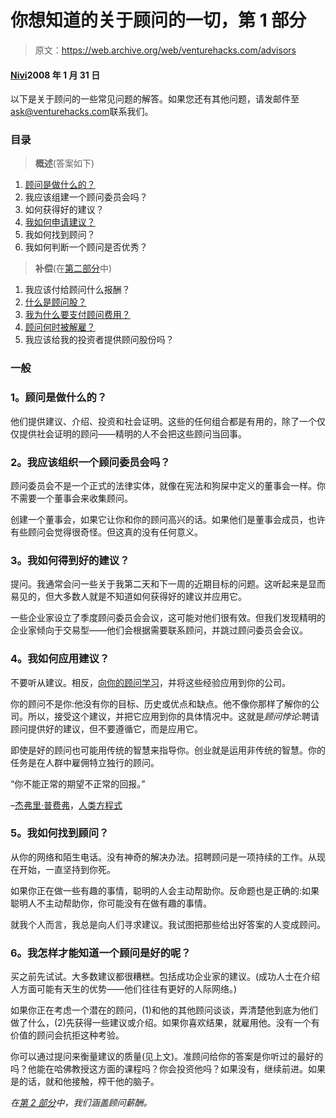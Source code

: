 # 你想知道的关于顾问的一切，第 1 部分

> 原文：<https://web.archive.org/web/venturehacks.com/advisors>

#### [Nivi](/web/20221205172718/https://venturehacks.com/about)2008 年 1 月 31 日

以下是关于顾问的一些常见问题的解答。如果您还有其他问题，请发邮件至[ask@venturehacks.com](https://web.archive.org/web/20221205172718/mailto:ask@venturehacks.com)联系我们。

### 目录

> **概述**(答案如下)

1.  [顾问是做什么的？](#do)
2.  我应该组建一个顾问委员会吗？
3.  如何获得好的建议？
4.  [我如何申请建议？](#apply)
5.  我如何找到顾问？
6.  我如何判断一个顾问是否优秀？

> **补偿**(在[第二部分](/web/20221205172718/https://venturehacks.com/articles/advisors-part-2)中)

1.  我应该付给顾问什么报酬？
2.  [什么是顾问股？](/web/20221205172718/https://venturehacks.com/articles/advisors-part-2#shares)
3.  [我为什么要支付顾问费用？](/web/20221205172718/https://venturehacks.com/articles/advisors-part-2#why)
4.  [顾问何时被解雇？](/web/20221205172718/https://venturehacks.com/articles/advisors-part-2#terminate)
5.  我应该给我的投资者提供顾问股份吗？

### 一般

### 1。顾问是做什么的？

他们提供建议、介绍、投资和社会证明。这些的任何组合都是有用的，除了一个仅仅提供社会证明的顾问——精明的人不会把这些顾问当回事。

### 2。我应该组织一个顾问委员会吗？

顾问委员会不是一个正式的法律实体，就像在宪法和狗屎中定义的董事会一样。你不需要一个董事会来收集顾问。

创建一个董事会，如果它让你和你的顾问高兴的话。如果他们是董事会成员，也许有些顾问会觉得很奇怪。但这真的没有任何意义。

### 3。我如何得到好的建议？

提问。我通常会问一些关于我第二天和下一周的近期目标的问题。这听起来是显而易见的，但大多数人就是不知道如何获得好的建议并应用它。

一些企业家设立了季度顾问委员会会议，这可能对他们很有效。但我们发现精明的企业家倾向于交易型——他们会根据需要联系顾问，并跳过顾问委员会会议。

### 4。我如何应用建议？

不要听从建议。相反，[向你的顾问学习](https://web.archive.org/web/20221205172718/http://www.nivi.com/blog/article/what-is-learning-part-1)，并将这些经验应用到你的公司。

你的顾问不是你:他没有你的目标、历史或优点和缺点。他不像你那样了解你的公司。所以，接受这个建议，并把它应用到你的具体情况中。这就是*顾问悖论*:聘请顾问提供好的建议，但不要遵循它，而是应用它。

即使是好的顾问也可能用传统的智慧来指导你。创业就是运用非传统的智慧。你的任务是在人群中雇佣特立独行的顾问。

“你不能正常的期望不正常的回报。”

–[杰弗里·普费弗](https://web.archive.org/web/20221205172718/http://www.google.com/search?hl=en&lr=&q=Jeffrey%20Pfeffer)，[人类方程式](https://web.archive.org/web/20221205172718/http://www.amazon.com/Human-Equation-Building-Profits-Putting/dp/0875848419/ref=pd_bbs_sr_1?ie=UTF8&s=books&qid=1197949556&sr=8-1)

### 5。我如何找到顾问？

从你的网络和陌生电话。没有神奇的解决办法。招聘顾问是一项持续的工作。从现在开始，一直坚持到你死。

如果你正在做一些有趣的事情，聪明的人会主动帮助你。反命题也是正确的:如果聪明人不主动帮助你，你可能没有在做有趣的事情。

就我个人而言，我总是向人们寻求建议。我试图把那些给出好答案的人变成顾问。

### 6。我怎样才能知道一个顾问是好的呢？

买之前先试试。大多数建议都很糟糕。包括成功企业家的建议。(成功人士在介绍人方面可能有天生的优势——他们往往有更好的人际网络。)

如果你正在考虑一个潜在的顾问，(1)和他的其他顾问谈谈，弄清楚他到底为他们做了什么，(2)先获得一些建议或介绍。如果你喜欢结果，就雇用他。没有一个有价值的顾问会抗拒这种考验。

你可以通过提问来衡量建议的质量(见上文)。准顾问给你的答案是你听过的最好的吗？他能在哈佛教授这方面的课程吗？你会投资他吗？如果没有，继续前进。如果是的话，就和他接触，榨干他的脑子。

*在[第 2 部分](/web/20221205172718/https://venturehacks.com/articles/advisors-part-2)中，我们涵盖顾问薪酬。*